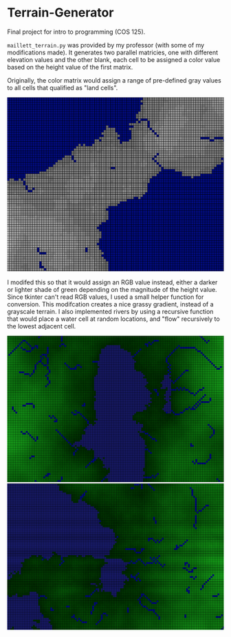# Terrain-Generator
Final project for intro to programming (COS 125).

`maillett_terrain.py` was provided by my professor (with some of my modifications made). It generates two parallel matricies, one with different elevation values and the other blank, each cell to be assigned a color value based on the height value of the first matrix.

Originally, the color matrix would assign a range of pre-defined gray values to all cells that qualified as "land cells". 

![computer generated terrain map with grayscale terrain](https://github.com/KemptonM/Terrain-Generator/blob/main/screenshots/Earliest%20version.png)

I modifed this so that it would assign an RGB value instead, either a darker or lighter shade of green depending on the magnitude of the height value. Since tkinter can't read RGB values, I used a small helper function for conversion. This modifcation creates a nice grassy gradient, instead of a grayscale terrain. I also implemented rivers by using a recursive function that would place a water cell at random locations, and "flow" recursively to the lowest adjacent cell.

![computer generated terrain map with large lake and green terrain](https://github.com/KemptonM/Terrain-Generator/blob/main/screenshots/Green%202.png)
![computer generated terrain map with lots of ocean and green terrain](https://github.com/KemptonM/Terrain-Generator/blob/main/screenshots/Green.png)
